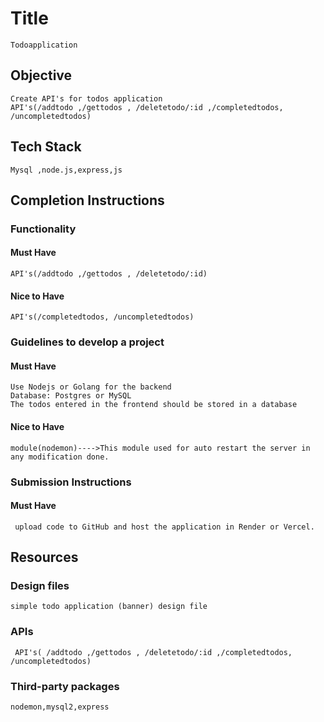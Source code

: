  # Title

    Todoapplication

## Objective

    Create API's for todos application
    API's(/addtodo ,/gettodos , /deletetodo/:id ,/completedtodos, /uncompletedtodos)

## Tech Stack

    Mysql ,node.js,express,js

## Completion Instructions

### Functionality

#### Must Have


    API's(/addtodo ,/gettodos , /deletetodo/:id)

#### Nice to Have

    API's(/completedtodos, /uncompletedtodos)

### Guidelines to develop a project

#### Must Have

    Use Nodejs or Golang for the backend
    Database: Postgres or MySQL
    The todos entered in the frontend should be stored in a database
  

#### Nice to Have

    module(nodemon)---->This module used for auto restart the server in any modification done.

### Submission Instructions

#### Must Have
    
     upload code to GitHub and host the application in Render or Vercel.


## Resources

### Design files

    simple todo application (banner) design file

### APIs

     API's( /addtodo ,/gettodos , /deletetodo/:id ,/completedtodos, /uncompletedtodos)

### Third-party packages

    nodemon,mysql2,express
